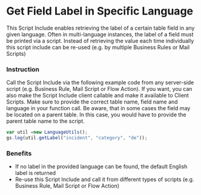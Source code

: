 # Get Field Label in Specific Language

This Script Include enables retrieving the label of a certain table field in any given language. 
Often in multi-language instances, the label of a field must be printed via a script. Instead of retrieving the value each time individually this script include can be re-used (e.g. by multiple Business Rules or Mail Scripts) 

### Instruction

Call the Script Include via the following example code from any server-side script (e.g. Business Rule, Mail Script or Flow Action). If you want, you can also make the Script Include client callable and make it available to Client Scripts. Make sure to provide the correct table name, field name and language in your function call. Be aware, that in some cases the field may be located on a parent table. In this case, you would have to provide the parent table name to the script. 

```javascript
var util =new LanguageUtils();
gs.log(util.getLabel("incident", "category", "de"));
```


### Benefits
- If no label in the provided language can be found, the default English label is returned
- Re-use this Script Include and call it from different types of scripts (e.g. Business Rule, Mail Script or Flow Action)

